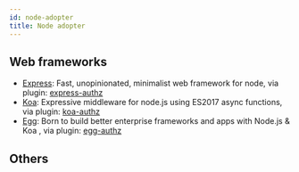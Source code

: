 ```yaml
---
id: node-adopter
title: Node adopter
---
```


## Web frameworks

- [Express](https://github.com/expressjs/express): Fast, unopinionated, minimalist web framework for node, via plugin: [express-authz](https://github.com/node-casbin/express-authz)
- [Koa](https://github.com/koajs/koa): Expressive middleware for node.js using ES2017 async functions, via plugin: [koa-authz](https://github.com/node-casbin/koa-authz)
- [Egg](https://github.com/eggjs/egg): Born to build better enterprise frameworks and apps with Node.js & Koa , via plugin: [egg-authz](https://github.com/node-casbin/egg-authz)

## Others
